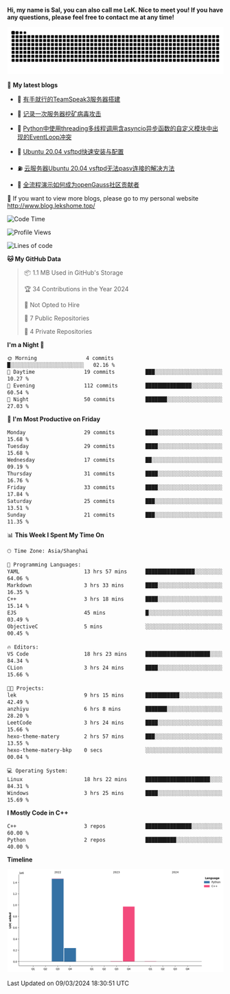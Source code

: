 **Hi, my name is Sal, you can also call me LeK. Nice to meet you! If you have any questions, please feel free to contact me at any time!**

![snake](https://raw.githubusercontent.com/LeKZzzz/LeKZzzz/output/github-contribution-grid-snake.svg)


👀 **My latest blogs**
<!-- BLOG-POST-LIST:START -->
- 🫣 [有手就行的TeamSpeak3服务器搭建](http://www.blog.lekshome.top/2024/03/08/teamspeak3-fu-wu-qi-da-jian/) 

- 🧐 [记录一次服务器挖矿病毒攻击](http://www.blog.lekshome.top/2024/03/08/ji-lu-yi-ci-fu-wu-qi-wa-kuang-bing-du-gong-ji/) 

- 🤖 [Python中使用threading多线程调用含asyncio异步函数的自定义模块中出现的EventLoop冲突](http://www.blog.lekshome.top/2024/03/07/python-zhong-shi-yong-threading-duo-xian-cheng-diao-yong-han-asyncio-yi-bu-han-shu-de-zi-ding-yi-mo-kuai-zhong-chu-xian-de-eventloop-chong-tu/) 

- 📝 [Ubuntu 20.04 vsftpd快速安装与配置](http://www.blog.lekshome.top/2024/03/07/ubuntu-20-04-vsftpd-kuai-su-an-zhuang-yu-pei-zhi/) 

- ⛽️ [云服务器Ubuntu 20.04 vsftpd无法pasv连接的解决方法](http://www.blog.lekshome.top/2024/03/07/yun-fu-wu-qi-ubuntu-20-04-vsftpd-wu-fa-pasv-lian-jie-de-jie-jue-fang-fa/) 

- 🦣 [全流程演示如何成为openGauss社区贡献者](http://www.blog.lekshome.top/2024/03/07/quan-liu-cheng-yan-shi-ru-he-cheng-wei-opengauss-she-qu-gong-xian-zhe/) 
<!-- BLOG-POST-LIST:END -->

🥰 If you want to view more blogs, please go to my personal website http://www.blog.lekshome.top/


<!--START_SECTION:waka-->
![Code Time](http://img.shields.io/badge/Code%20Time-192%20hrs%2049%20mins-blue)

![Profile Views](http://img.shields.io/badge/Profile%20Views-104-blue)

![Lines of code](https://img.shields.io/badge/From%20Hello%20World%20I%27ve%20Written-2.7%20million%20lines%20of%20code-blue)

**🐱 My GitHub Data** 

> 📦 1.1 MB Used in GitHub's Storage 
 > 
> 🏆 34 Contributions in the Year 2024
 > 
> 🚫 Not Opted to Hire
 > 
> 📜 7 Public Repositories 
 > 
> 🔑 4 Private Repositories 
 > 
**I'm a Night 🦉** 

```text
🌞 Morning                4 commits           █░░░░░░░░░░░░░░░░░░░░░░░░   02.16 % 
🌆 Daytime                19 commits          ███░░░░░░░░░░░░░░░░░░░░░░   10.27 % 
🌃 Evening                112 commits         ███████████████░░░░░░░░░░   60.54 % 
🌙 Night                  50 commits          ███████░░░░░░░░░░░░░░░░░░   27.03 % 
```
📅 **I'm Most Productive on Friday** 

```text
Monday                   29 commits          ████░░░░░░░░░░░░░░░░░░░░░   15.68 % 
Tuesday                  29 commits          ████░░░░░░░░░░░░░░░░░░░░░   15.68 % 
Wednesday                17 commits          ██░░░░░░░░░░░░░░░░░░░░░░░   09.19 % 
Thursday                 31 commits          ████░░░░░░░░░░░░░░░░░░░░░   16.76 % 
Friday                   33 commits          ████░░░░░░░░░░░░░░░░░░░░░   17.84 % 
Saturday                 25 commits          ███░░░░░░░░░░░░░░░░░░░░░░   13.51 % 
Sunday                   21 commits          ███░░░░░░░░░░░░░░░░░░░░░░   11.35 % 
```


📊 **This Week I Spent My Time On** 

```text
🕑︎ Time Zone: Asia/Shanghai

💬 Programming Languages: 
YAML                     13 hrs 57 mins      ████████████████░░░░░░░░░   64.06 % 
Markdown                 3 hrs 33 mins       ████░░░░░░░░░░░░░░░░░░░░░   16.35 % 
C++                      3 hrs 18 mins       ████░░░░░░░░░░░░░░░░░░░░░   15.14 % 
EJS                      45 mins             █░░░░░░░░░░░░░░░░░░░░░░░░   03.49 % 
ObjectiveC               5 mins              ░░░░░░░░░░░░░░░░░░░░░░░░░   00.45 % 

🔥 Editors: 
VS Code                  18 hrs 23 mins      █████████████████████░░░░   84.34 % 
CLion                    3 hrs 24 mins       ████░░░░░░░░░░░░░░░░░░░░░   15.66 % 

🐱‍💻 Projects: 
lek                      9 hrs 15 mins       ███████████░░░░░░░░░░░░░░   42.49 % 
anzhiyu                  6 hrs 8 mins        ███████░░░░░░░░░░░░░░░░░░   28.20 % 
LeetCode                 3 hrs 24 mins       ████░░░░░░░░░░░░░░░░░░░░░   15.66 % 
hexo-theme-matery        2 hrs 57 mins       ███░░░░░░░░░░░░░░░░░░░░░░   13.55 % 
hexo-theme-matery-bkp    0 secs              ░░░░░░░░░░░░░░░░░░░░░░░░░   00.04 % 

💻 Operating System: 
Linux                    18 hrs 22 mins      █████████████████████░░░░   84.31 % 
Windows                  3 hrs 25 mins       ████░░░░░░░░░░░░░░░░░░░░░   15.69 % 
```

**I Mostly Code in C++** 

```text
C++                      3 repos             ███████████████░░░░░░░░░░   60.00 % 
Python                   2 repos             ██████████░░░░░░░░░░░░░░░   40.00 % 
```



**Timeline**

![Lines of Code chart](https://raw.githubusercontent.com/LeKZzzz/LeKZzzz/master/assets/bar_graph.png)


 Last Updated on 09/03/2024 18:30:51 UTC
<!--END_SECTION:waka-->
